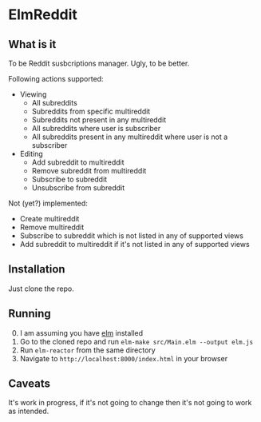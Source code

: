 # ElmReddit

## What is it

To be Reddit susbcriptions manager. Ugly, to be better.

Following actions supported:

* Viewing
  * All subreddits
  * Subreddits from specific multireddit
  * Subreddits not present in any multireddit
  * All subreddits where user is subscriber
  * All subreddits present in any multireddit where user is not a subscriber
* Editing
  * Add subreddit to multireddit
  * Remove subreddit from multireddit
  * Subscribe to subreddit
  * Unsubscribe from subreddit

Not (yet?) implemented:

* Create multireddit
* Remove multireddit
* Subscribe to subreddit which is not listed in any of supported views
* Add subreddit to multireddit if it's not listed in any of supported views

## Installation

Just clone the repo.

## Running

0. I am assuming you have [elm](https://www.npmjs.com/package/elm) installed
1. Go to the cloned repo and run `elm-make src/Main.elm --output elm.js`
2. Run `elm-reactor` from the same directory
3. Navigate to `http://localhost:8000/index.html` in your browser

## Caveats

It's work in progress, if it's not going to change then it's not going to work as intended.
